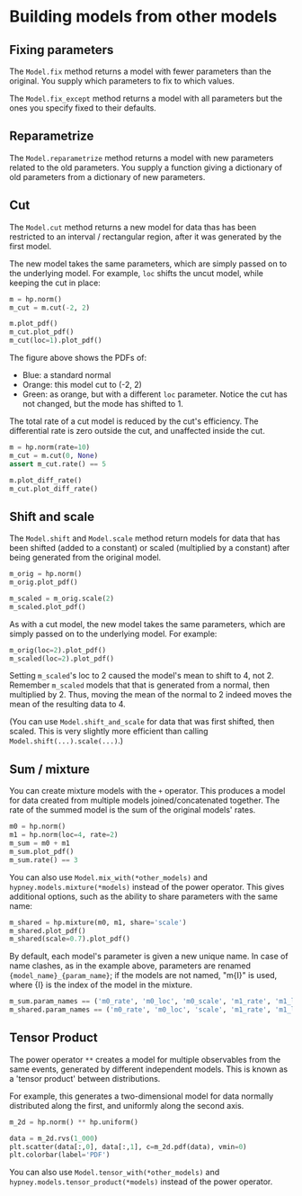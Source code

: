 Building models from other models
=================================


Fixing parameters
-----------------
The `Model.fix` method returns a model with fewer parameters than the original. You supply which parameters to fix to which values.

The `Model.fix_except` method returns a model with all parameters but the ones you specify fixed to their defaults.


Reparametrize
--------------

The `Model.reparametrize` method returns a model with new parameters related to the old parameters. You supply a function giving a dictionary of old parameters from a dictionary of new parameters.



Cut
---
The `Model.cut` method returns a new model for data thas has been restricted to an interval / rectangular region, after it was generated by the first model.

The new model takes the same parameters, which are simply passed on to the underlying model. For example, `loc` shifts the uncut model, while keeping the cut in place:

```python
m = hp.norm()
m_cut = m.cut(-2, 2)

m.plot_pdf()
m_cut.plot_pdf()
m_cut(loc=1).plot_pdf()
```

The figure above shows the PDFs of:
  * Blue: a standard normal
  * Orange: this model cut to (-2, 2)
  * Green: as orange, but with a different `loc` parameter. Notice the cut has not changed, but the mode has shifted to 1.

The total rate of a cut model is reduced by the cut's efficiency. The differential rate is zero outside the cut, and unaffected inside the cut.

```python
m = hp.norm(rate=10)
m_cut = m.cut(0, None)
assert m_cut.rate() == 5

m.plot_diff_rate()
m_cut.plot_diff_rate()
```

Shift and scale
---------------
The `Model.shift` and `Model.scale` method return models for data that has been shifted (added to a constant) or scaled (multiplied by a constant) after being generated from the original model.

```python
m_orig = hp.norm()
m_orig.plot_pdf()

m_scaled = m_orig.scale(2)
m_scaled.plot_pdf()
```

As with a cut model, the new model takes the same parameters, which are simply passed on to the underlying model. For example:

```python
m_orig(loc=2).plot_pdf()
m_scaled(loc=2).plot_pdf()
```
Setting `m_scaled`'s loc to 2 caused the model's mean to shift to 4, not 2. Remember `m_scaled` models that that is generated from a normal, then multiplied by 2. Thus, moving the mean of the normal to 2 indeed moves the mean of the resulting data to 4.

(You can use `Model.shift_and_scale` for data that was first shifted, then scaled. This is very slightly more efficient than calling `Model.shift(...).scale(...)`.)



Sum / mixture
--------------
You can create mixture models with the `+` operator. This produces a model for data created from multiple models joined/concatenated together. The rate of the summed model is the sum of the original models' rates.

```python
m0 = hp.norm()
m1 = hp.norm(loc=4, rate=2)
m_sum = m0 + m1
m_sum.plot_pdf()
m_sum.rate() == 3
```

You can also use `Model.mix_with(*other_models)` and `hypney.models.mixture(*models)` instead of the power operator. This gives additional options, such as the ability to share parameters with the same name:

```python
m_shared = hp.mixture(m0, m1, share='scale')
m_shared.plot_pdf()
m_shared(scale=0.7).plot_pdf()
```

By default, each model's parameter is given a new unique name. In case of name clashes, as in the example above, parameters are renamed `{model_name}_{param_name}`; if the models are not named, "m{I}" is used, where {I} is the index of the model in the mixture.

```python
m_sum.param_names == ('m0_rate', 'm0_loc', 'm0_scale', 'm1_rate', 'm1_loc', 'm1_scale')
m_shared.param_names == ('m0_rate', 'm0_loc', 'scale', 'm1_rate', 'm1_loc')
```


Tensor Product
---------------
The power operator `**` creates a model for multiple observables from the same events, generated by different independent models. This is known as a 'tensor product' between distributions.

For example, this generates a two-dimensional model for data normally distributed along the first, and uniformly along the second axis.

```python
m_2d = hp.norm() ** hp.uniform()

data = m_2d.rvs(1_000)
plt.scatter(data[:,0], data[:,1], c=m_2d.pdf(data), vmin=0)
plt.colorbar(label='PDF')
```

You can also use `Model.tensor_with(*other_models)` and `hypney.models.tensor_product(*models)` instead of the power operator.